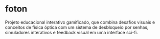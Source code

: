 # foton
Projeto educacional interativo gamificado, que combina desafios visuais e conceitos de física óptica com um sistema de desbloqueio por senhas, simuladores interativos e feedback visual em uma interface sci-fi.
